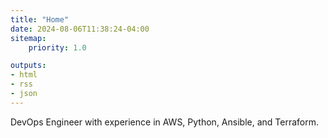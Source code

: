 ```yaml
---
title: "Home"
date: 2024-08-06T11:38:24-04:00
sitemap:
    priority: 1.0

outputs:
- html
- rss
- json
---
```


DevOps Engineer with experience in AWS, Python, Ansible, and Terraform.
